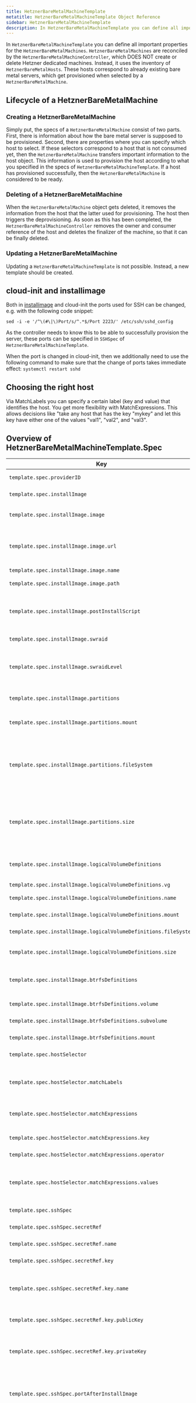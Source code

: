 ```yaml
---
title: HetznerBareMetalMachineTemplate
metatitle: HetznerBareMetalMachineTemplate Object Reference
sidebar: HetznerBareMetalMachineTemplate
description: In HetznerBareMetalMachineTemplate you can define all important properties for the HetznerBareMetalMachines.
---
```


In `HetznerBareMetalMachineTemplate` you can define all important properties for the `HetznerBareMetalMachines`. `HetznerBareMetalMachines` are reconciled by the `HetznerBareMetalMachineController`, which DOES NOT create or delete Hetzner dedicated machines. Instead, it uses the inventory of `HetznerBareMetalHosts`. These hosts correspond to already existing bare metal servers, which get provisioned when selected by a `HetznerBareMetalMachine`.

## Lifecycle of a HetznerBareMetalMachine

### Creating a HetznerBareMetalMachine

Simply put, the specs of a `HetznerBareMetalMachine` consist of two parts. First, there is information about how the bare metal server is supposed to be provisioned. Second, there are properties where you can specify which host to select. If these selectors correspond to a host that is not consumed yet, then the `HetznerBareMetalMachine` transfers important information to the host object. This information is used to provision the host according to what you specified in the specs of `HetznerBareMetalMachineTemplate`. If a host has provisioned successfully, then the `HetznerBareMetalMachine` is considered to be ready.

### Deleting of a HetznerBareMetalMachine

When the `HetznerBareMetalMachine` object gets deleted, it removes the information from the host that the latter used for provisioning. The host then triggers the deprovisioning. As soon as this has been completed, the `HetznerBareMetalMachineController` removes the owner and consumer reference of the host and deletes the finalizer of the machine, so that it can be finally deleted.

### Updating a HetznerBareMetalMachine

Updating a `HetznerBareMetalMachineTemplate` is not possible. Instead, a new template should be created.

## cloud-init and installimage

Both in [installimage](https://docs.hetzner.com/robot/dedicated-server/operating-systems/installimage/) and cloud-init the ports used for SSH can be changed, e.g. with the following code snippet:

```shell
sed -i -e '/^\(#\|\)Port/s/^.*$/Port 2223/' /etc/ssh/sshd_config
```

As the controller needs to know this to be able to successfully provision the server, these ports can be specified in `SSHSpec` of `HetznerBareMetalMachineTemplate`.

When the port is changed in cloud-init, then we additionally need to use the following command to make sure that the change of ports takes immediate effect:
`systemctl restart sshd`

## Choosing the right host

Via MatchLabels you can specify a certain label (key and value) that identifies the host. You get more flexibility with MatchExpressions. This allows decisions like "take any host that has the key "mykey" and let this key have either one of the values "val1", "val2", and "val3".

## Overview of HetznerBareMetalMachineTemplate.Spec

| Key                                                              | Type                  | Default                   | Required | Description                                                                                                                                        |
| ---------------------------------------------------------------- | --------------------- | ------------------------- | -------- | -------------------------------------------------------------------------------------------------------------------------------------------------- |
| `template.spec.providerID`                                       | `string`              |                           | no       | Provider ID set by controller                                                                                                                      |
| `template.spec.installImage`                                     | `object`              |                           | yes      | Configuration used in autosetup                                                                                                                    |
| `template.spec.installImage.image`                               | `object`              |                           | yes      | Defines image for bm machine. See below for details.                                                                                               |
| `template.spec.installImage.image.url`                           | `string`              |                           | no       | Remote URL of image. Can be tar, tar.gz, tar.bz, tar.bz2, tar.xz, tgz, tbz, txz                                                                    |
| `template.spec.installImage.image.name`                          | `string`              |                           | no       | Name of the image                                                                                                                                  |
| `template.spec.installImage.image.path`                          | `string`              |                           | no       | Local path of a pre-installed image                                                                                                                |
| `template.spec.installImage.postInstallScript`                   | `string`              |                           | no       | PostInstallScript that is used for commands that will be executed after installing image                                                           |
| `template.spec.installImage.swraid`                              | `int`                 | `0`                       | no       | Enables or disables raid. Set 1 to enable                                                                                                          |
| `template.spec.installImage.swraidLevel`                         | `int`                 | `1`                       | no       | Defines the software raid levels. Only relevant if raid is enabled. Pick one of 0,1,5,6,10                                                         |
| `template.spec.installImage.partitions`                          | `[]object`            |                           | yes      | Partitions that should be created in installimage                                                                                                  |
| `template.spec.installImage.partitions.mount`                    | `string`              |                           | yes      | Mount defines the mount path of the filesystem                                                                                                     |
| `template.spec.installImage.partitions.fileSystem`               | `string`              |                           | yes      | Filesystem that should be used. Can be ext2, ext3, ext4, btrfs, reiserfs, xfs, swap, or the name of the LVM volume group, if the partition is a VG |
| `template.spec.installImage.partitions.size`                     | `string`              |                           | yes      | Size of the partition. Use 'all' to use all remaining space of the drive. M/G/T can be used as unit specifications for MiB, GiB, TiB               |
| `template.spec.installImage.logicalVolumeDefinitions`            | `[]object`            |                           | no       | Defines the logical volume definitions that should be created                                                                                      |
| `template.spec.installImage.logicalVolumeDefinitions.vg`         | `string`              |                           | yes      | Defines the vg name                                                                                                                                |
| `template.spec.installImage.logicalVolumeDefinitions.name`       | `string`              |                           | yes      | Defines the volume name                                                                                                                            |
| `template.spec.installImage.logicalVolumeDefinitions.mount`      | `string`              |                           | yes      | Defines the mount path                                                                                                                             |
| `template.spec.installImage.logicalVolumeDefinitions.fileSystem` | `string`              |                           | yes      | Defines the file system                                                                                                                            |
| `template.spec.installImage.logicalVolumeDefinitions.size`       | `string`              |                           | yes      | Defines size with unit M/G/T or MiB/GiB/TiB                                                                                                        |
| `template.spec.installImage.btrfsDefinitions`                    | `[]object`            |                           | no       | Defines the btrfs sub-volume definitions that should be created                                                                                    |
| `template.spec.installImage.btrfsDefinitions.volume`             | `string`              |                           | yes      | Defines the btrfs volume name                                                                                                                      |
| `template.spec.installImage.btrfsDefinitions.subvolume`          | `string`              |                           | yes      | Defines the btrfs sub-volume name                                                                                                                  |
| `template.spec.installImage.btrfsDefinitions.mount`              | `string`              |                           | yes      | Defines the btrfs mount path                                                                                                                       |
| `template.spec.hostSelector`                                     | `object`              |                           | no       | Options to select hosts with                                                                                                                       |
| `template.spec.hostSelector.matchLabels`                         | `map[string][string]` |                           | no       | Specify labels as key-value pairs that should be there in host object to select it                                                                 |
| `template.spec.hostSelector.matchExpressions`                    | `[]object`            |                           | no       | Requirements using Kubernetes MatchExpressions                                                                                                     |
| `template.spec.hostSelector.matchExpressions.key`                | `string`              |                           | yes      | Key of label that should be matched in host object                                                                                                 |
| `template.spec.hostSelector.matchExpressions.operator`           | `string`              |                           | yes      | [Selection operator](https://pkg.go.dev/k8s.io/apimachinery@v0.23.4/pkg/selection?utm_source=gopls#Operator)                                       |
| `template.spec.hostSelector.matchExpressions.values`             | `[]string`            |                           | yes      | Values whose relation to the label value in the host machine is defined by the selection operator                                                  |
| `template.spec.sshSpec`                                          | `object`              |                           | yes      | SSH specs                                                                                                                                          |
| `template.spec.sshSpec.secretRef`                                | `object`              |                           | yes      | Reference to the secret where SSH key is stored                                                                                                    |
| `template.spec.sshSpec.secretRef.name`                           | `string`              |                           | yes      | Name of the secret                                                                                                                                 |
| `template.spec.sshSpec.secretRef.key`                            | `object`              |                           | yes      | Details about the keys used in the data of the secret                                                                                              |
| `template.spec.sshSpec.secretRef.key.name`                       | `string`              |                           | yes      | Name is the key in the secret's data where the SSH key's name is stored                                                                            |
| `template.spec.sshSpec.secretRef.key.publicKey`                  | `string`              |                           | yes      | PublicKey is the key in the secret's data where the SSH key's public key is stored                                                                 |
| `template.spec.sshSpec.secretRef.key.privateKey`                 | `string`              |                           | yes      | PrivateKey is the key in the secret's data where the SSH key's private key is stored                                                               |
| `template.spec.sshSpec.portAfterInstallImage`                    | `int`                 | `22`                      | no       | PortAfterInstallImage specifies the port that can be used to reach the server via SSH after install image completed successfully                   |
| `template.spec.sshSpec.portAfterCloudInit`                       | `int`                 | `22` (install image port) | no       | PortAfterCloudInit specifies the port that can be used to reach the server via SSH after cloud init completed successfully                         |

## installImage.image

You must specify either name and url, or a local path.

Example of an image provided by Hetzner via NFS:

```yaml
image:
  path: /root/.oldroot/nfs//images/Ubuntu-2204-jammy-amd64-base.tar.gz
```

Example of an image provided by you via https. The script installimage of Hetzner parses the name to detect the version. It is
recommended to follow their naming pattern.

```yaml
image:
  name: Ubuntu-2204-jammy-amd64-custom
  url: https://user:pwd@example.com/images/Ubuntu-2204-jammy-amd64-custom.tar.gz
```

Example of pulling an image from an oci-registry:

```yaml
image:
  name: Ubuntu-2204-jammy-amd64-custom
  url: oci://ghcr.io/myorg/images/Ubuntu-2204-jammy-amd64-custom:1.0.1
```

If you need credentials to pull the image, then provide the environment variable `OCI_REGISTRY_AUTH_TOKEN` to the controller.

You can provide the variable via a secret of the deployment `caph-controller-manager`:

```yaml
apiVersion: apps/v1
kind: Deployment
metadata:
  # ...
spec:
  # ...
  template:
    spec:
      containers:
        - command:
            - /manager
          image: ghcr.io/syself/caph:vXXX
          env:
            - name: OCI_REGISTRY_AUTH_TOKEN
              valueFrom:
                secretKeyRef:
                  name: my-oci-registry-secret # The name of the secret
                  key: OCI_REGISTRY_AUTH_TOKEN # The key in the secret. Format: "user:pwd" or just "token"
      # ... other container specs
```

You can push an image to an oci-registry with a tool like [oras](https://oras.land):

```shell
oras push ghcr.io/myorg/images/Ubuntu-2204-jammy-amd64-custom:1.0.1 \
    --artifact-type application/vnd.myorg.machine-image.v1 Ubuntu-2204-jammy-amd64-custom.tar.gz
```

